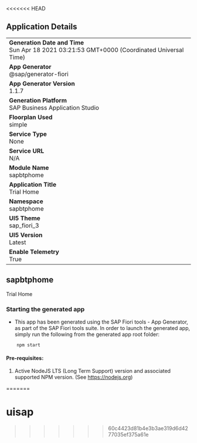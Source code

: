 <<<<<<< HEAD
## Application Details
|               |
| ------------- |
|**Generation Date and Time**<br>Sun Apr 18 2021 03:21:53 GMT+0000 (Coordinated Universal Time)|
|**App Generator**<br>@sap/generator-fiori|
|**App Generator Version**<br>1.1.7|
|**Generation Platform**<br>SAP Business Application Studio|
|**Floorplan Used**<br>simple|
|**Service Type**<br>None|
|**Service URL**<br>N/A
|**Module Name**<br>sapbtphome|
|**Application Title**<br>Trial Home|
|**Namespace**<br>sapbtphome|
|**UI5 Theme**<br>sap_fiori_3|
|**UI5 Version**<br>Latest|
|**Enable Telemetry**<br>True|

## sapbtphome

Trial Home

### Starting the generated app

-   This app has been generated using the SAP Fiori tools - App Generator, as part of the SAP Fiori tools suite.  In order to launch the generated app, simply run the following from the generated app root folder:

```
    npm start
```


#### Pre-requisites:

1. Active NodeJS LTS (Long Term Support) version and associated supported NPM version.  (See https://nodejs.org)


=======
# uisap
>>>>>>> 60c4423d81b4e3b3ae319d6d4277035ef375a61e
